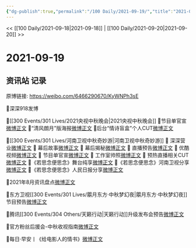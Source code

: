 ```yaml
---
{"dg-publish":true,"permalink":"/100 Daily/2021-09-19/","title":"2021-09-19","created":"2023-04-10T14:20:18.480+08:00","updated":"2023-04-10T14:20:55.824+08:00"}
---
```



<< [[100 Daily/2021-09-18\|2021-09-18]] | [[100 Daily/2021-09-20\|2021-09-20]] >>

# 2021-09-19

## 资讯站 记录

原博链接: https://weibo.com/6466290670/KyWNPh3sE

💫深深918发博[](https://m.weibo.cn/1736988591/4682567444333507)

💫[[300 Events/301 Lives/2021央视中秋晚会\|2021央视中秋晚会]]
🥮节目单官宣[微博正文](https://m.weibo.cn/6466290670/4682933283326032)
🥮“清风朗月”版海报[微博正文](https://m.weibo.cn/6466290670/4683080143209984)
🥮后台“情诗盲盒”个人CUT[微博正文](https://m.weibo.cn/6466290670/4683227065223617)

💫[[300 Events/301 Lives/河南卫视中秋奇妙游\|河南卫视中秋奇妙游]]
🥮 深深营业[微博正文](https://m.weibo.cn/6466290670/4683238154702183)
🥮 幕后故事[微博正文](https://m.weibo.cn/6466290670/4683249777383578)
🥮 幕后揭秘[微博正文](https://m.weibo.cn/6466290670/4683149562350017)
🥮 直播预告[微博正文](https://m.weibo.cn/6466290670/4683180751194408)
🥮 优酷视频[微博正文](https://m.weibo.cn/6466290670/4683226372903322)
🥮 节目单官宣[微博正文](https://m.weibo.cn/6466290670/4683156453852655)
🥮 工作室帅照[微博正文](https://m.weibo.cn/6466290670/4683251732451054)
🥮 预热直播相关CUT[微博正文](https://m.weibo.cn/6466290670/4683232358436930)
🥮《若思念便思念》舞台纯享[微博正文](https://m.weibo.cn/6466290670/4683262025012311)
🥮《若思念便思念》河南卫视分享[微博正文](https://m.weibo.cn/6466290670/4683239752730652)
🥮《若思念便思念》人民日报分享[微博正文](https://m.weibo.cn/6466290670/4683241363869294)

💫2021年8月资讯盘点[微博正文](https://m.weibo.cn/6466290670/4683089727717605)

💫东方卫视[[300 Events/301 Lives/朤月东方·中秋梦幻夜\|朤月东方·中秋梦幻夜]]节目预告[微博正文](https://m.weibo.cn/6466290670/4683094714746175)

💫腾讯[[300 Events/304 Others/天籁行动\|天籁行动]]升级发布会预告[微博正文](https://m.weibo.cn/6466290670/4683146178333713)

💫官方粉丝后援会-中秋收视指南[微博正文](https://m.weibo.cn/6466290670/4683109934826251)

💫每日·早安丨《给电影人的情书》[微博正文](https://m.weibo.cn/6466290670/4683065282528477)
